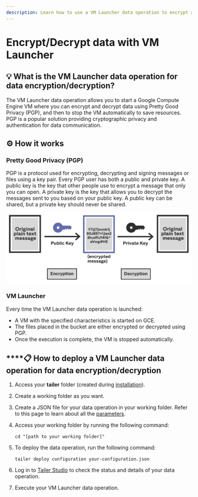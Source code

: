 ```yaml
---
description: Learn how to use a VM Launcher data operation to encrypt and decrypt data.
---
```


# Encrypt/Decrypt data with VM Launcher

## 💡 What is the VM Launcher data operation for data encryption/decryption?

The VM Launcher data operation allows you to start a Google Compute Engine VM where you can encrypt and decrypt data using Pretty Good Privacy \(PGP\), and then to stop the VM automatically to save resources. PGP is a popular solution providing cryptographic privacy and authentication for data communication.

## ⚙ How **it** works

### Pretty Good Privacy \(PGP\)

PGP is a protocol used for encrypting, decrypting and signing messages or files using a key pair. Every PGP user has both a public and private key. A public key is the key that other people use to encrypt a message that only you can open. A private key is the key that allows you to decrypt the messages sent to you based on your public key. A public key can be shared, but a private key should never be shared.

![](../../../.gitbook/assets/public-key-encryption_bw.png)

### VM Launcher

Every time the VM Launcher data operation is launched:

* A VM with the specified characteristics is started on GCE.
* The files placed in the bucket are either encrypted or decrypted using PGP.
* Once the execution is complete, the VM is stopped automatically.

## \*\*\*\*📋 **How to deploy a** VM Launcher **data operation for data encryption/decryption**

1. Access your **tailer** folder \(created during [installation](../../getting-started/install-tailer-sdk.md)\).
2. Create a working folder as you want.
3. Create a JSON file for your data operation in your working folder. Refer to this page to learn about all the [parameters](../../xml-conversion/untitled-1.md).
4. Access your working folder by running the following command:

   ```text
   cd "[path to your working folder]"
   ```

5. To deploy the data operation, run the following command:

   ```text
   tailer deploy configuration your-configuration.json
   ```

6. Log in to [Tailer Studio](http://studio.tailer.ai/) to check the status and details of your data operation.
7. Execute your VM Launcher data operation.

